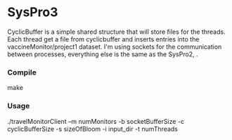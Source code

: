 # SysPro3
CyclicBuffer is a simple shared structure that will store files for the threads. Each thread get a file from cyclicbuffer and inserts entries into the vaccineMonitor/project1 dataset.
I'm using sockets for the communication between processes, everything else is the same as the SysPro2, .

<p><h3>Compile</h3></p>
make

<h3><p>Usage</h3></p>
<p>./travelMonitorClient –m numMonitors -b socketBufferSize -c cyclicBufferSize -s sizeOfBloom -i input_dir -t numThreads </p>

<!-- <h3><p>Description</h3></p>
cyclicBuffer: is a simple shared structure that will store files for the threads.
Everything else is the same as the SysPro2 but for communication between processes using sockets instead of using named pipes. -->
